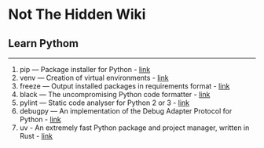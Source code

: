 # Not The Hidden Wiki

## Learn Pythom
-----

1. pip — Package installer for Python - [link](https://pypi.org/project/pip/)
2. venv — Creation of virtual environments - [link](https://docs.python.org/3/library/venv.html)
3. freeze — Output installed packages in requirements format - [link](https://pip.pypa.io/en/stable/cli/pip_freeze/)
4. black — The uncompromising Python code formatter - [link](https://pypi.org/project/black/)
5. pylint — Static code analyser for Python 2 or 3 - [link](https://pypi.org/project/pylint/)
6. debugpy — An implementation of the Debug Adapter Protocol for Python - [link](https://github.com/microsoft/debugpy)
7. uv - An extremely fast Python package and project manager, written in Rust - [link](https://github.com/astral-sh/uv)
